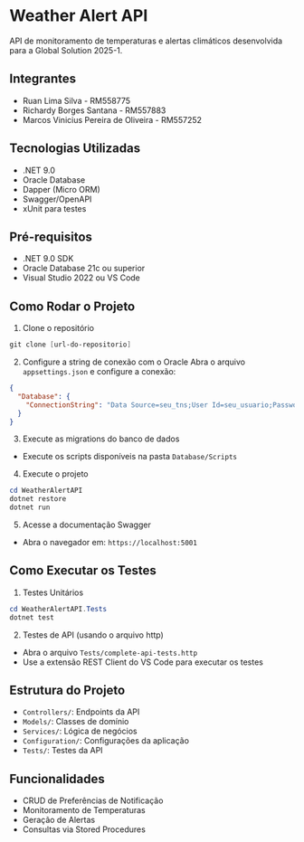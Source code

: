 # Weather Alert API

API de monitoramento de temperaturas e alertas climáticos desenvolvida para a Global Solution 2025-1.

## Integrantes
- Ruan Lima Silva - RM558775
- Richardy Borges Santana - RM557883
- Marcos Vinicius Pereira de Oliveira - RM557252

## Tecnologias Utilizadas
- .NET 9.0
- Oracle Database
- Dapper (Micro ORM)
- Swagger/OpenAPI
- xUnit para testes

## Pré-requisitos
- .NET 9.0 SDK
- Oracle Database 21c ou superior
- Visual Studio 2022 ou VS Code

## Como Rodar o Projeto

1. Clone o repositório
```powershell
git clone [url-do-repositorio]
```

2. Configure a string de conexão com o Oracle
Abra o arquivo `appsettings.json` e configure a conexão:
```json
{
  "Database": {
    "ConnectionString": "Data Source=seu_tns;User Id=seu_usuario;Password=sua_senha;"
  }
}
```

3. Execute as migrations do banco de dados
- Execute os scripts disponíveis na pasta `Database/Scripts`

4. Execute o projeto
```powershell
cd WeatherAlertAPI
dotnet restore
dotnet run
```

5. Acesse a documentação Swagger
- Abra o navegador em: `https://localhost:5001`

## Como Executar os Testes

1. Testes Unitários
```powershell
cd WeatherAlertAPI.Tests
dotnet test
```

2. Testes de API (usando o arquivo http)
- Abra o arquivo `Tests/complete-api-tests.http`
- Use a extensão REST Client do VS Code para executar os testes

## Estrutura do Projeto

- `Controllers/`: Endpoints da API
- `Models/`: Classes de domínio
- `Services/`: Lógica de negócios
- `Configuration/`: Configurações da aplicação
- `Tests/`: Testes da API

## Funcionalidades

- CRUD de Preferências de Notificação
- Monitoramento de Temperaturas
- Geração de Alertas
- Consultas via Stored Procedures
